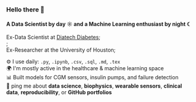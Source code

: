 ### Hello there 👋

#### A Data Scientist by day ☼ and a Machine Learning enthusiast by night ☾

Ex-Data Scientist at [Diatech Diabetes](https://diatechdiabetes.com?ref=github-sopechris);<br>;  
Ex-Researcher at the University of Houston;  

⚙️ I use daily: `.py`, `.ipynb`, `.csv`, `.sql`, `.md`, `.tex`   
🌍 I'm mostly active in the healthcare & machine learning space  
📊 Built models for CGM sensors, insulin pumps, and failure detection  
💬 ping me about **data science**, **biophysics**, **wearable sensors**, **clinical data**, **reproducibility**, or **GitHub portfolios**  
